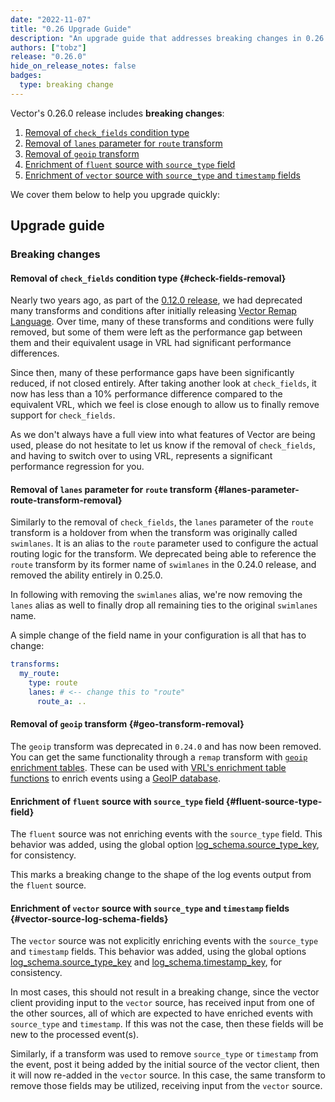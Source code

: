 ```yaml
---
date: "2022-11-07"
title: "0.26 Upgrade Guide"
description: "An upgrade guide that addresses breaking changes in 0.26.0"
authors: ["tobz"]
release: "0.26.0"
hide_on_release_notes: false
badges:
  type: breaking change
---
```


Vector's 0.26.0 release includes **breaking changes**:

1. [Removal of `check_fields` condition type](#check-fields-removal)
2. [Removal of `lanes` parameter for `route` transform](#lanes-parameter-route-transform-removal)
3. [Removal of `geoip` transform](#geo-transform-removal)
4. [Enrichment of `fluent` source with `source_type` field](#fluent-source-type-field)
5. [Enrichment of `vector` source with `source_type` and `timestamp` fields](#vector-source-log-schema-fields)

We cover them below to help you upgrade quickly:

## Upgrade guide

### Breaking changes

#### Removal of `check_fields` condition type {#check-fields-removal}

Nearly two years ago, as part of the [0.12.0 release](https://vector.dev/highlights/2021-02-16-0-12-upgrade-guide/#fourth),
we had deprecated many transforms and conditions after initially releasing
[Vector Remap Language](https://vector.dev/blog/vector-remap-language/). Over time, many of these
transforms and conditions were fully removed, but some of them were left as the performance gap
between them and their equivalent usage in VRL had significant performance differences.

Since then, many of these performance gaps have been significantly reduced, if not closed entirely.
After taking another look at `check_fields`, it now has less than a 10% performance difference
compared to the equivalent VRL, which we feel is close enough to allow us to finally remove support
for `check_fields`.

As we don't always have a full view into what features of Vector are being used, please do not
hesitate to let us know if the removal of `check_fields`, and having to switch over to using VRL,
represents a significant performance regression for you.

#### Removal of `lanes` parameter for `route` transform {#lanes-parameter-route-transform-removal}

Similarly to the removal of `check_fields`, the `lanes` parameter of the `route` transform is a
holdover from when the transform was originally called `swimlanes`. It is an alias to the `route`
parameter used to configure the actual routing logic for the transform. We deprecated being able to
reference the `route` transform by its former name of `swimlanes` in the 0.24.0 release, and removed
the ability entirely in 0.25.0.

In following with removing the `swimlanes` alias, we're now removing the `lanes` alias as well to
finally drop all remaining ties to the original `swimlanes` name.

A simple change of the field name in your configuration is all that has to change:

```yaml
transforms:
  my_route:
    type: route
    lanes: # <-- change this to "route"
      route_a: ..
```

#### Removal of `geoip` transform {#geo-transform-removal}

The `geoip` transform was deprecated in `0.24.0` and has now been removed. You can
get the same functionality through a `remap` transform with [`geoip` enrichment
tables](/docs/reference/configuration/global-options/#enrichment_tables.geoip). These can be used
with [VRL's enrichment table functions](/docs/reference/vrl/functions/#enrichment-functions) to
enrich events using a [GeoIP database](https://www.maxmind.com/en/geoip2-databases).

#### Enrichment of `fluent` source with `source_type` field {#fluent-source-type-field}

The `fluent` source was not enriching events with the `source_type` field.
This behavior was added, using the global option [log_schema.source_type_key](https://vector.dev/docs/reference/configuration/global-options/#log_schema.source_type_key),
for consistency.

This marks a breaking change to the shape of the log events output from the `fluent` source.

#### Enrichment of `vector` source with `source_type` and `timestamp` fields {#vector-source-log-schema-fields}

The `vector` source was not explicitly enriching events with the `source_type` and `timestamp`
fields. This behavior was added, using the global options [log_schema.source_type_key](https://vector.dev/docs/reference/configuration/global-options/#log_schema.source_type_key)
and [log_schema.timestamp_key](https://vector.dev/docs/reference/configuration/global-options/#log_schema.timestamp_key),
for consistency.

In most cases, this should not result in a breaking change, since the vector client providing
input to the `vector` source, has received input from one of the other sources, all of which
are expected to have enriched events with `source_type` and `timestamp`. If this was not the
case, then these fields will be new to the processed event(s).

Similarly, if a transform was used to remove `source_type` or `timestamp` from the event, post
it being added by the initial source of the vector client, then it will now re-added in the
`vector` source. In this case, the same transform to remove those fields may be utilized,
receiving input from the `vector` source.
